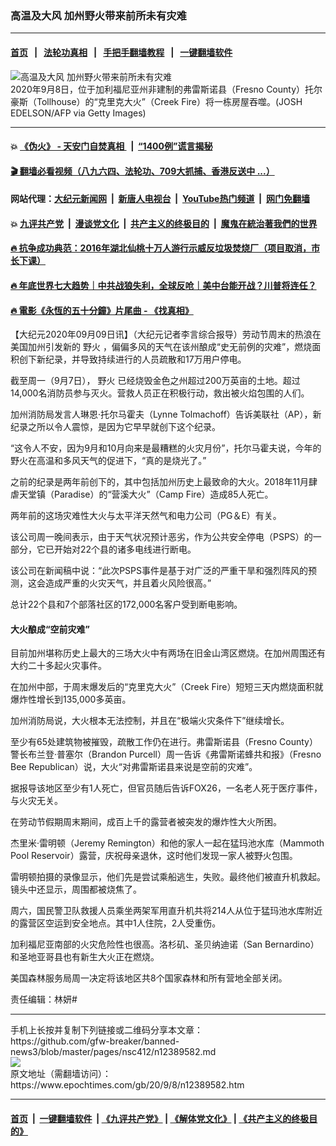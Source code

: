 ### 高温及大风 加州野火带来前所未有灾难
------------------------

#### [首页](https://github.com/gfw-breaker/banned-news3/blob/master/README.md) &nbsp;&nbsp;|&nbsp;&nbsp; [法轮功真相](https://github.com/begood0513/basic/blob/master/README.md)  &nbsp;&nbsp;|&nbsp;&nbsp; [手把手翻墙教程](https://github.com/gfw-breaker/guides/wiki)  &nbsp;&nbsp;|&nbsp;&nbsp; [一键翻墙软件](https://github.com/gfw-breaker/nogfw/blob/master/README.md)  



<div><img alt="高温及大风 加州野火带来前所未有灾难" class="attachment-djy_600_400 size-djy_600_400 wp-post-image" src="https://i.epochtimes.com/assets/uploads/2020/09/GettyImages-1228399068-600x400.jpg"/>
<div class="caption">
 2020年9月8日，位于加利福尼亚州非建制的弗雷斯诺县（Fresno County）托尔豪斯（Tollhouse）的“克里克大火”（Creek Fire）将一栋房屋吞噬。(JOSH EDELSON/AFP via Getty Images)
</div></div><hr/>

#### 💥 [《伪火》 - 天安门自焚真相 ](http://141.164.51.119:10000/videos/blog/weihuo.html)&nbsp; |&nbsp; [“1400例”谎言揭秘  ](http://141.164.51.119:10000/videos/blog/jiexi1400.html)

#### [ 🎬  翻墙必看视频（八九六四、法轮功、709大抓捕、香港反送中 ...）](https://github.com/gfw-breaker/links/blob/master/banned.md)

#### 网站代理：[大纪元新闻网](http://167.172.10.89:10080/gb/) &nbsp;|&nbsp; [新唐人电视台](http://167.172.10.89:8808/gb/)  &nbsp;|&nbsp; [YouTube热门频道](http://158.247.203.241/youtube.html) &nbsp;|&nbsp; [网门免翻墙](http://158.247.203.241:11000/show.aspx?name=ogHome)

#### 💥 [九评共产党](http://141.164.51.119:10000/videos/res/jiuping/)&nbsp; |&nbsp; [漫谈党文化](http://141.164.51.119:10000/videos/res/mtdwh/)&nbsp; |&nbsp; [共产主义的终极目的](http://141.164.51.119:10000/videos/res/zjmd/)&nbsp; |&nbsp; [魔鬼在統治著我們的世界](http://141.164.51.119:10000/videos/res/TheSpecter/)  

#### [ 🔥  抗争成功典范：2016年湖北仙桃十万人游行示威反垃圾焚烧厂（项目取消，市长下课）](http://141.164.51.119:10000/videos/news/xiantao.html)

#### [ 🔥  年底世界七大趋势｜中共战狼失利，全球反呛｜美中台能开战？川普将连任？](http://141.164.51.119:10000/videos/news/tanghao02.html)

#### [ 🔥  電影《永恆的五十分鐘》片尾曲 - 《找真相》](http://141.164.51.119:10000/videos/news/../legend/index.html)

<div><p>
 【大纪元2020年09月09日讯】（大纪元记者李言综合报导）劳动节周末的热浪在美国加州引发新的
 <ok href="https://www.epochtimes.com/gb/tag/%E9%87%8E%E7%81%AB.html">
  野火
 </ok>
 ，偏偏多风的天气在该州酿成“史无前例的灾难”，燃烧面积创下新纪录，并导致持续进行的人员疏散和17万用户停电。
</p>
<p>
 截至周一（9月7日），
 <ok href="https://www.epochtimes.com/gb/tag/%E9%87%8E%E7%81%AB.html">
  野火
 </ok>
 已经烧毁金色之州超过200万英亩的土地。超过14,000名消防员参与灭火。营救人员正在积极行动，救出被火焰包围的人们。
</p>
<p>
 加州消防局发言人琳恩·托尔马霍夫（Lynne Tolmachoff）告诉美联社（AP），新纪录之所以令人震惊，是因为它早早就创下这个纪录。
</p>
<p>
 “这令人不安，因为9月和10月向来是最糟糕的火灾月份”，托尔马霍夫说，今年的野火在高温和多风天气的促进下，“真的是烧光了。”
</p>
<p>
 之前的纪录是两年前创下的，其中包括加州历史上最致命的大火。2018年11月肆虐天堂镇（Paradise）的“营溪大火”（Camp Fire）造成85人死亡。
</p>
<p>
 两年前的这场灾难性大火与太平洋天然气和电力公司（PG＆E）有关。
</p>
<p>
 该公司周一晚间表示，由于天气状况预计恶劣，作为公共安全停电（PSPS）的一部分，它已开始对22个县的诸多电线进行断电。
</p>
<p>
 该公司在新闻稿中说：“此次PSPS事件是基于对广泛的严重干旱和强烈阵风的预测，这会造成严重的火灾天气，并且着火风险很高。”
</p>
<p>
 总计22个县和7个部落社区的172,000名客户受到断电影响。
</p>
<h4>
 大火酿成“空前灾难”
</h4>
<p>
 目前加州堪称历史上最大的三场大火中有两场在旧金山湾区燃烧。在加州周围还有大约二十多起火灾事件。
</p>
<p>
 在加州中部，于周末爆发后的“克里克大火”（Creek Fire）短短三天内燃烧面积就爆炸性增长到135,000多英亩。
</p>
<p>
 加州消防局说，大火根本无法控制，并且在“极端火灾条件下”继续增长。
</p>
<p>
 至少有65处建筑物被摧毁，疏散工作仍在进行。弗雷斯诺县（Fresno County）警长布兰登·普塞尔（Brandon Purcell）周一告诉《弗雷斯诺蜂共和报》（Fresno Bee Republican）说，大火“对弗雷斯诺县来说是空前的灾难”。
</p>
<p>
 据报导该地区至少有1人死亡，但官员随后告诉FOX26，一名老人死于医疗事件，与火灾无关。
</p>
<p>
 在劳动节假期周末期间，成百上千的露营者被突发的爆炸性大火所困。
</p>
<p>
 杰里米·雷明顿（Jeremy Remington）和他的家人一起在猛玛池水库（Mammoth Pool Reservoir）露营，庆祝母亲退休，这时他们发现一家人被野火包围。
</p>
<p>
 雷明顿拍摄的录像显示，他们先是尝试乘船逃生，失败。最终他们被直升机救起。镜头中还显示，周围都被烧焦了。
</p>
<p>
 周六，国民警卫队救援人员乘坐两架军用直升机共将214人从位于猛玛池水库附近的露营区空运到安全地点。其中1人住院，2人受重伤。
</p>
<p>
 加利福尼亚南部的火灾危险性也很高。洛杉矶、圣贝纳迪诺（San Bernardino）和圣地亚哥县也有新生大火正在燃烧。
</p>
<p>
 美国森林服务局周一决定将该地区共8个国家森林和所有营地全部关闭。
</p>
<div class="video_fit_container">
</div>
<p>
 责任编辑：林妍#
</p>
</div>
<hr/>
手机上长按并复制下列链接或二维码分享本文章：<br/>
https://github.com/gfw-breaker/banned-news3/blob/master/pages/nsc412/n12389582.md <br/>
<a href='https://github.com/gfw-breaker/banned-news3/blob/master/pages/nsc412/n12389582.md'><img src='https://github.com/gfw-breaker/banned-news3/blob/master/pages/nsc412/n12389582.md.png'/></a> <br/>
原文地址（需翻墙访问）：https://www.epochtimes.com/gb/20/9/8/n12389582.htm


------------------------
#### [首页](https://github.com/gfw-breaker/banned-news3/blob/master/README.md) &nbsp;|&nbsp; [一键翻墙软件](https://github.com/gfw-breaker/nogfw/blob/master/README.md) &nbsp;| [《九评共产党》](https://github.com/gfw-breaker/9ping.md/blob/master/README.md#九评之一评共产党是什么) | [《解体党文化》](https://github.com/gfw-breaker/jtdwh.md/blob/master/README.md) | [《共产主义的终极目的》](https://github.com/gfw-breaker/gczydzjmd.md/blob/master/README.md)


<img src='http://gfw-breaker.win/banned-news3/pages/nsc412/n12389582.md' width='0px' height='0px'/>
